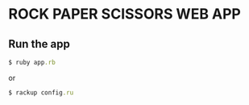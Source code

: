 # ROCK PAPER SCISSORS WEB APP

## Run the app
```ruby 
$ ruby app.rb
```
or

```ruby 
$ rackup config.ru
```
